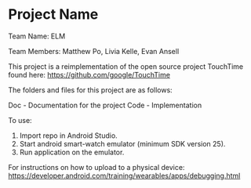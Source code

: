 # Project Name

Team Name: ELM

Team Members: Matthew Po, Livia Kelle, Evan Ansell

This project is a reimplementation of the open source project TouchTime found here: https://github.com/google/TouchTime

The folders and files for this project are as follows:

Doc - Documentation for the project
Code - Implementation

To use:
1. Import repo in Android Studio.
2. Start android smart-watch emulator (minimum SDK version 25).
3. Run application on the emulator.

For instructions on how to upload to a physical device:
https://developer.android.com/training/wearables/apps/debugging.html
